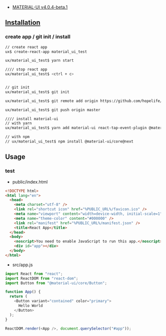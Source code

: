 - [MATERIAL-UI v4.0.4-beta.1](https://next.material-ui.com/)

## [Installation](https://next.material-ui.com/getting-started/installation/)

### create app / git init / install
```bash
// create react app
ux$ create-react-app material_ui_test

ux/material_ui_test$ yarn start

//// stop react app
ux/material_ui_test$ <ctrl + c>


// git init
ux/material_ui_test$ git init

ux/material_ui_test$ git remote add origin https://github.com/hopelife/material_ui_test.git

ux/material_ui_test$ git push origin master

//// install material-ui
// with yarn
ux/material_ui_test$ yarn add material-ui react-tap-event-plugin @material-ui/core@next @material-ui/icons

// with npm
// ux/material_ui_test$ npm install @material-ui/core@next

```

## Usage

### test
- public/index.html
```html
<!DOCTYPE html>
<html lang="en">
  <head>
    <meta charset="utf-8" />
    <link rel="shortcut icon" href="%PUBLIC_URL%/favicon.ico" />
    <meta name="viewport" content="width=device-width, initial-scale=1" />
    <meta name="theme-color" content="#000000" />
    <link rel="manifest" href="%PUBLIC_URL%/manifest.json" />
    <title>React App</title>
  </head>
  <body>
    <noscript>You need to enable JavaScript to run this app.</noscript>
    <div id="app"></div>
  </body>
</html>
```

- src/app.js
```javascript
import React from "react";
import ReactDOM from "react-dom";
import Button from "@material-ui/core/Button";

function App() {
  return (
    <Button variant="contained" color="primary">
      Hello World
    </Button>
  );
}

ReactDOM.render(<App />, document.querySelector("#app"));
```
